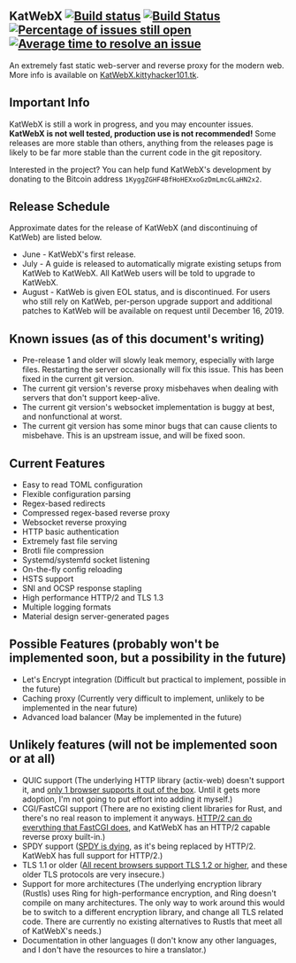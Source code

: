 ## KatWebX [![Build status](https://ci.appveyor.com/api/projects/status/9fjk67yk8ei7hnlg/branch/master?svg=true)](https://ci.appveyor.com/project/kittyhacker101/katwebx/branch/master) [![Build Status](https://travis-ci.com/kittyhacker101/KatWebX.svg?branch=master)](https://travis-ci.com/kittyhacker101/KatWebX) [![Percentage of issues still open](http://isitmaintained.com/badge/open/kittyhacker101/KatWebX.svg)](http://isitmaintained.com/project/kittyhacker101/KatWebX "Percentage of issues still open") [![Average time to resolve an issue](http://isitmaintained.com/badge/resolution/kittyhacker101/KatWebX.svg)](http://isitmaintained.com/project/kittyhacker101/KatWebX "Average time to resolve an issue")
An extremely fast static web-server and reverse proxy for the modern web. More info is available on [KatWebX.kittyhacker101.tk](https://katwebx.kittyhacker101.tk/).

## Important Info
KatWebX is still a work in progress, and you may encounter issues. **KatWebX is not well tested, production use is not recommended!**  Some releases are more stable than others, anything from the releases page is likely to be far more stable than the current code in the git repository. 

Interested in the project? You can help fund KatWebX's development by donating to the Bitcoin address `1KyggZGHF4BfHoHEXxoGzDmLmcGLaHN2x2`.

## Release Schedule
Approximate dates for the release of KatWebX (and discontinuing of KatWeb) are listed below.
- June - KatWebX's first release.
- July - A guide is released to automatically migrate existing setups from KatWeb to KatWebX. All KatWeb users will be told to upgrade to KatWebX.
- August - KatWeb is given EOL status, and is discontinued. For users who still rely on KatWeb, per-person upgrade support and additional patches to KatWeb will be available on request until December 16, 2019.

## Known issues (as of this document's writing)
- Pre-release 1 and older will slowly leak memory, especially with large files. Restarting the server occasionally will fix this issue. This has been fixed in the current git version.
- The current git version's reverse proxy misbehaves when dealing with servers that don't support keep-alive.
- The current git version's websocket implementation is buggy at best, and nonfunctional at worst.
- The current git version has some minor bugs that can cause clients to misbehave. This is an upstream issue, and will be fixed soon.

## Current Features
- Easy to read TOML configuration
- Flexible configuration parsing
- Regex-based redirects
- Compressed regex-based reverse proxy
- Websocket reverse proxying
- HTTP basic authentication
- Extremely fast file serving
- Brotli file compression
- Systemd/systemfd socket listening
- On-the-fly config reloading
- HSTS support
- SNI and OCSP response stapling
- High performance HTTP/2 and TLS 1.3
- Multiple logging formats
- Material design server-generated pages

## Possible Features (probably won't be implemented soon, but a possibility in the future)
- Let's Encrypt integration (Difficult but practical to implement, possible in the future)
- Caching proxy (Currently very difficult to implement, unlikely to be implemented in the near future)
- Advanced load balancer (May be implemented in the future)

## Unlikely features (will not be implemented soon or at all)
- QUIC support (The underlying HTTP library (actix-web) doesn't support it, and [only 1 browser supports it out of the box](https://en.wikipedia.org/wiki/QUIC#Adoption). Until it gets more adoption, I'm not going to put effort into adding it myself.)
- CGI/FastCGI support (There are no existing client libraries for Rust, and there's no real reason to implement it anyways. [HTTP/2 can do everything that FastCGI does](https://ef.gy/fastcgi-is-pointless), and KatWebX has an HTTP/2 capable reverse proxy built-in.)
- SPDY support ([SPDY is dying](https://caniuse.com/#feat=spdy), as it's being replaced by HTTP/2. KatWebX has full support for HTTP/2.)
- TLS 1.1 or older ([All recent browsers support TLS 1.2 or higher](https://caniuse.com/#feat=tls1-2), and these older TLS protocols are very insecure.)
- Support for more architectures (The underlying encryption library (Rustls) uses Ring for high-performance encryption, and Ring doesn't compile on many architectures. The only way to work around this would be to switch to a different encryption library, and change all TLS related code. There are currently no existing alternatives to Rustls that meet all of KatWebX's needs.)
- Documentation in other languages (I don't know any other languages, and I don't have the resources to hire a translator.)
